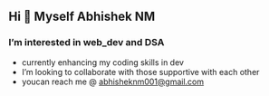 ## Hi 👋 Myself Abhishek NM 
### I’m interested in web_dev and DSA
- currently enhancing my coding skills in dev
-  I’m looking to collaborate with those supportive with each other 
-  youcan reach me @ abhisheknm001@gmail.com
